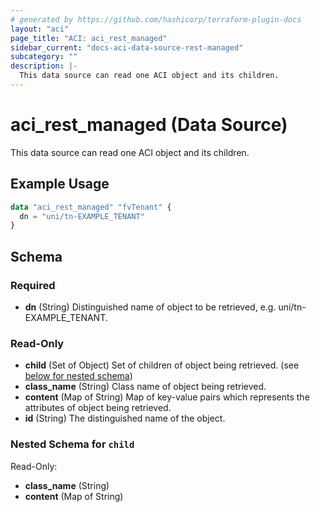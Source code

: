 ```yaml
---
# generated by https://github.com/hashicorp/terraform-plugin-docs
layout: "aci"
page_title: "ACI: aci_rest_managed"
sidebar_current: "docs-aci-data-source-rest-managed"
subcategory: ""
description: |-
  This data source can read one ACI object and its children.
---
```


# aci_rest_managed (Data Source)

This data source can read one ACI object and its children.

## Example Usage

```terraform
data "aci_rest_managed" "fvTenant" {
  dn = "uni/tn-EXAMPLE_TENANT"
}
```

<!-- schema generated by tfplugindocs -->
## Schema

### Required

- **dn** (String) Distinguished name of object to be retrieved, e.g. uni/tn-EXAMPLE_TENANT.

### Read-Only

- **child** (Set of Object) Set of children of object being retrieved. (see [below for nested schema](#nestedatt--child))
- **class_name** (String) Class name of object being retrieved.
- **content** (Map of String) Map of key-value pairs which represents the attributes of object being retrieved.
- **id** (String) The distinguished name of the object.

<a id="nestedatt--child"></a>
### Nested Schema for `child`

Read-Only:

- **class_name** (String)
- **content** (Map of String)


